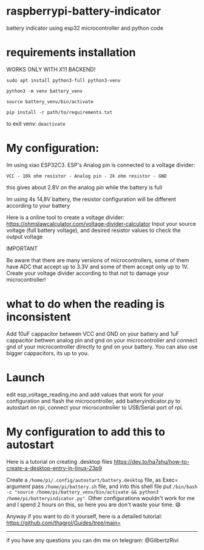 # raspberrypi-battery-indicator
battery indicator using esp32 microcontroller and python code

# requirements installation
WORKS ONLY WITH X11 BACKEND!

```sudo apt install python3-full python3-venv``` 

```python3 -m venv battery_venv```

```source battery_venv/bin/activate```

```pip install -r path/to/requirements.txt```

to exit venv: ```deactivate```

# My configuration:
Im using xiao ESP32C3. 
ESP's Analog pin is connected to a voltage divider:

```VCC - 10k ohm resistor - Analog pin - 2k ohm resistor - GND```

this gives about 2.8V on the analog pin while the battery is full

Im using 4s 14,8V battery, the resistor configuration will be different according to your battery

Here is a online tool to create a voltage divider: https://ohmslawcalculator.com/voltage-divider-calculator Input your source voltage (full battery voltage), and desired resistor values to check the output voltage

IMPORTANT 

Be aware that there are many versions of microcontrollers, some of them have ADC that accept up to 3.3V and some of them accept only up to 1V. Create your voltage divider according to that not to damage your microcontroller!

# what to do when the reading is inconsistent
Add 10uF cappacitor between VCC and GND on your battery and 1uF cappacitor bettwen analog pin and gnd on your microcontroller and connect gnd of your microcontroller directly to gnd on your battery. You can also use bigger cappacitors, its up to you.

# Launch 
edit esp_voltage_reading.ino and add values that work for your configuration and flash the microcontroller, add batteryindicator.py to autostart on rpi, connect your microcontroller to USB/Serial port of rpi.

# My configuration to add this to autostart
Here is a tutorial on creating .desktop files https://dev.to/ha7shu/how-to-create-a-desktop-entry-in-linux-23p9

Create a ```/home/pi/.config/autostart/battery.desktop``` file, as Exec= argument pass ```/home/pi/battery.sh``` file, and into this shell file put ```/bin/bash -c "source /home/pi/battery_venv/bin/activate && python3 /home/pi/batteryindicator.py"```. Other configurations wouldn't work for me and I spend 2 hours on this, so here you are don't waste your time. 😄

Anyway if you want to do it yourself, here is a detailed tutorial: https://github.com/thagrol/Guides/tree/main=

----------------------------------

if you have any questions you can dm me on telegram: @GilbertzRivi
